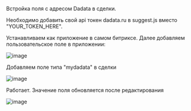 Встройка поля с адресом Dadata в сделки.

Необходимо добавить свой api токен dadata.ru в suggest.js вместо "YOUR_TOKEN_HERE".

Устанавливаем как приложение в самом битриксе. Далее добавляем пользовательское поле в приложении:

![image](https://github.com/ashez1313/mydadata/assets/23612649/1a957144-998b-4b77-badb-f6c5ec4368a0)

Добавляем поле типа "mydadata" в сделки

![image](https://github.com/ashez1313/mydadata/assets/23612649/4164c170-b171-4f66-9ac5-d4c92966f5aa)

Работает. Значение поля обновляется после редактирования

![image](https://github.com/ashez1313/mydadata/assets/23612649/1166da2d-9f81-42cd-8c62-ea1a90f0dc87)
